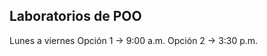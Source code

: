 ## Laboratorios de POO

Lunes a viernes 
Opción 1 $\rightarrow$ 9:00 a.m.
Opción 2 $\rightarrow$ 3:30 p.m.

